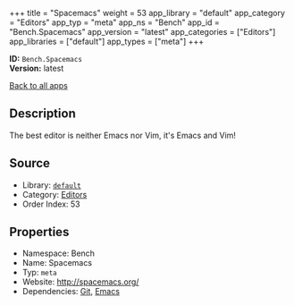 ﻿+++
title = "Spacemacs"
weight = 53
app_library = "default"
app_category = "Editors"
app_typ = "meta"
app_ns = "Bench"
app_id = "Bench.Spacemacs"
app_version = "latest"
app_categories = ["Editors"]
app_libraries = ["default"]
app_types = ["meta"]
+++

**ID:** `Bench.Spacemacs`  
**Version:** latest  
<!--more-->

[Back to all apps](/apps/)

## Description
The best editor is neither Emacs nor Vim, it's Emacs and Vim!

## Source

* Library: [`default`](/app_libraries/default)
* Category: [Editors](/app_categories/editors)
* Order Index: 53

## Properties

* Namespace: Bench
* Name: Spacemacs
* Typ: `meta`
* Website: <http://spacemacs.org/>
* Dependencies: [Git](/apps/Bench.Git), [Emacs](/apps/Bench.Emacs)


